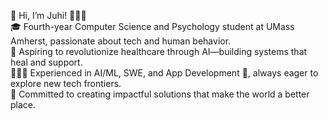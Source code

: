 👋 Hi, I’m Juhi! 🙋🏻‍♀️  
🎓 Fourth-year Computer Science and Psychology student at UMass Amherst, passionate about tech and human behavior.  
🧠 Aspiring to revolutionize healthcare through AI—building systems that heal and support.  
👩🏻‍💻 Experienced in AI/ML, SWE, and App Development 🤖, always eager to explore new tech frontiers.  
🌱 Committed to creating impactful solutions that make the world a better place.  
